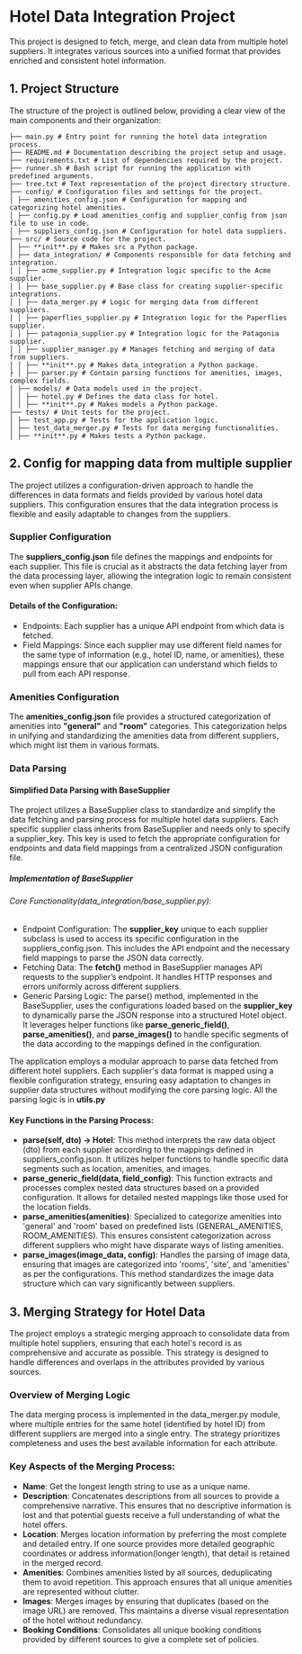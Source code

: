 # Hotel Data Integration Project

This project is designed to fetch, merge, and clean data from multiple hotel suppliers. It integrates various sources into a unified format that provides enriched and consistent hotel information.

## 1. Project Structure

The structure of the project is outlined below, providing a clear view of the main components and their organization:

```
├── main.py # Entry point for running the hotel data integration process.
├── README.md # Documentation describing the project setup and usage.
├── requirements.txt # List of dependencies required by the project.
├── runner.sh # Bash script for running the application with predefined arguments.
├── tree.txt # Text representation of the project directory structure.
├── config/ # Configuration files and settings for the project.
│ ├── amenities_config.json # Configuration for mapping and categorizing hotel amenities.
│ ├── config.py # Load amenities_config and supplier_config from json file to use in code.
│ ├── suppliers_config.json # Configuration for hotel data suppliers.
├── src/ # Source code for the project.
│ ├── **init**.py # Makes src a Python package.
│ ├── data_integration/ # Components responsible for data fetching and integration.
│ │ ├── acme_supplier.py # Integration logic specific to the Acme supplier.
│ │ ├── base_supplier.py # Base class for creating supplier-specific integrations.
│ │ ├── data_merger.py # Logic for merging data from different suppliers.
│ │ ├── paperflies_supplier.py # Integration logic for the Paperflies supplier.
│ │ ├── patagonia_supplier.py # Integration logic for the Patagonia supplier.
│ │ ├── supplier_manager.py # Manages fetching and merging of data from suppliers.
│ │ ├── **init**.py # Makes data_integration a Python package.
├ │ ├── parser.py # Contain parsing functions for amenities, images, complex fields.
│ ├── models/ # Data models used in the project.
│ │ ├── hotel.py # Defines the data class for hotel.
│ │ ├── **init**.py # Makes models a Python package.
├── tests/ # Unit tests for the project.
│ ├── test_app.py # Tests for the application logic.
│ ├── test_data_merger.py # Tests for data merging functionalities.
│ ├── **init**.py # Makes tests a Python package.
```

## 2. Config for mapping data from multiple supplier

The project utilizes a configuration-driven approach to handle the differences in data formats and fields provided by various hotel data suppliers. This configuration ensures that the data integration process is flexible and easily adaptable to changes from the suppliers.

### Supplier Configuration

The **suppliers_config.json** file defines the mappings and endpoints for each supplier. This file is crucial as it abstracts the data fetching layer from the data processing layer, allowing the integration logic to remain consistent even when supplier APIs change.

#### Details of the Configuration:

- Endpoints: Each supplier has a unique API endpoint from which data is fetched.
- Field Mappings: Since each supplier may use different field names for the same type of information (e.g., hotel ID, name, or amenities), these mappings ensure that our application can understand which fields to pull from each API response.

### Amenities Configuration

The **amenities_config.json** file provides a structured categorization of amenities into **"general"** and **"room"** categories. This categorization helps in unifying and standardizing the amenities data from different suppliers, which might list them in various formats.

### Data Parsing

#### Simplified Data Parsing with BaseSupplier

The project utilizes a BaseSupplier class to standardize and simplify the data fetching and parsing process for multiple hotel data suppliers. Each specific supplier class inherits from BaseSupplier and needs only to specify a supplier_key. This key is used to fetch the appropriate configuration for endpoints and data field mappings from a centralized JSON configuration file.

##### Implementation of BaseSupplier

###### Core Functionality(data_integration/base_supplier.py):

- Endpoint Configuration: The **supplier_key** unique to each supplier subclass is used to access its specific configuration in the suppliers_config.json. This includes the API endpoint and the necessary field mappings to parse the JSON data correctly.
- Fetching Data: The **fetch()** method in BaseSupplier manages API requests to the supplier’s endpoint. It handles HTTP responses and errors uniformly across different suppliers.
- Generic Parsing Logic: The parse() method, implemented in the BaseSupplier, uses the configurations loaded based on the **supplier_key** to dynamically parse the JSON response into a structured Hotel object. It leverages helper functions like **parse_generic_field()**, **parse_amenities()**, and **parse_images()** to handle specific segments of the data according to the mappings defined in the configuration.

The application employs a modular approach to parse data fetched from different hotel suppliers. Each supplier's data format is mapped using a flexible configuration strategy, ensuring easy adaptation to changes in supplier data structures without modifying the core parsing logic. All the parsing logic is in **utils.py**

#### Key Functions in the Parsing Process:

- **parse(self, dto) -> Hotel**: This method interprets the raw data object (dto) from each supplier according to the mappings defined in suppliers_config.json. It utilizes helper functions to handle specific data segments such as location, amenities, and images.
- **parse_generic_field(data, field_config)**: This function extracts and processes complex nested data structures based on a provided configuration. It allows for detailed nested mappings like those used for the location fields.
- **parse_amenities(amenities)**: Specialized to categorize amenities into 'general' and 'room' based on predefined lists (GENERAL_AMENITIES, ROOM_AMENITIES). This ensures consistent categorization across different suppliers who might have disparate ways of listing amenities.
- **parse_images(image_data, config)**: Handles the parsing of image data, ensuring that images are categorized into 'rooms', 'site', and 'amenities' as per the configurations. This method standardizes the image data structure which can vary significantly between suppliers.

## 3. Merging Strategy for Hotel Data

The project employs a strategic merging approach to consolidate data from multiple hotel suppliers, ensuring that each hotel's record is as comprehensive and accurate as possible. This strategy is designed to handle differences and overlaps in the attributes provided by various sources.

### Overview of Merging Logic

The data merging process is implemented in the data_merger.py module, where multiple entries for the same hotel (identified by hotel ID) from different suppliers are merged into a single entry. The strategy prioritizes completeness and uses the best available information for each attribute.

### Key Aspects of the Merging Process:

- **Name**: Get the longest length string to use as a unique name.
- **Description**: Concatenates descriptions from all sources to provide a comprehensive narrative. This ensures that no descriptive information is lost and that potential guests receive a full understanding of what the hotel offers.
- **Location**: Merges location information by preferring the most complete and detailed entry. If one source provides more detailed geographic coordinates or address information(longer length), that detail is retained in the merged record.
- **Amenities**: Combines amenities listed by all sources, deduplicating them to avoid repetition. This approach ensures that all unique amenities are represented without clutter.
- **Images**: Merges images by ensuring that duplicates (based on the image URL) are removed. This maintains a diverse visual representation of the hotel without redundancy.
- **Booking Conditions**: Consolidates all unique booking conditions provided by different sources to give a complete set of policies.
